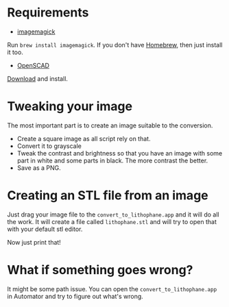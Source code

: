 # Requirements

* [imagemagick](https://imagemagick.org/script/download.php#macosx)

Run `brew install imagemagick`. If you don't have [Homebrew](https://brew.sh/), then just install it too.

* [OpenSCAD](https://www.openscad.org/downloads.html)

[Download](https://www.openscad.org/downloads.html) and install.

# Tweaking your image

The most important part is to create an image suitable to the conversion.

* Create a square image as all script rely on that.
* Convert it to grayscale
* Tweak the contrast and brightness so that you have an image with some part in white and some parts in black. The more contrast the better.
* Save as a PNG.

# Creating an STL file from an image

Just drag your image file to the `convert_to_lithophane.app` and it will do all the work. It will create a file called `lithophane.stl` and will try to open that with your default stl editor.

Now just print that!

# What if something goes wrong?

It might be some path issue. You can open the `convert_to_lithophane.app` in Automator and try to figure out what's wrong.
